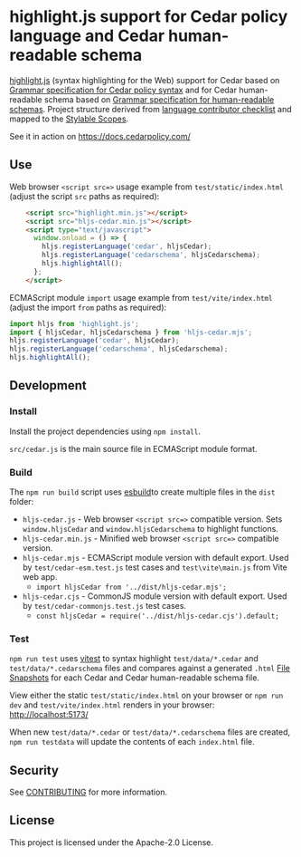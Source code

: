 # highlight.js support for Cedar policy language and Cedar human-readable schema

[highlight.js](https://highlightjs.org/) (syntax highlighting for the Web) support for Cedar based on [Grammar specification for Cedar policy syntax](https://docs.cedarpolicy.com/syntax-grammar.html) and for Cedar human-readable schema based on [Grammar specification for human-readable schemas](https://docs.cedarpolicy.com/schema/human-readable-schema-grammar.html). Project structure derived from [language contributor checklist](https://highlightjs.readthedocs.io/en/latest/language-contribution.html) and mapped to the [Stylable Scopes](https://highlightjs.readthedocs.io/en/latest/css-classes-reference.html).

See it in action on <https://docs.cedarpolicy.com/>

## Use

Web browser `<script src=>` usage example from `test/static/index.html` (adjust the script `src` paths as required):

```html
    <script src="highlight.min.js"></script>
    <script src="hljs-cedar.min.js"></script>
    <script type="text/javascript">
      window.onload = () => {
        hljs.registerLanguage('cedar', hljsCedar);
        hljs.registerLanguage('cedarschema', hljsCedarschema);
        hljs.highlightAll();
      };
    </script>
```

ECMAScript module `import` usage example from `test/vite/index.html` (adjust the import `from` paths as required):

```javascript
import hljs from 'highlight.js';
import { hljsCedar, hljsCedarschema } from 'hljs-cedar.mjs';
hljs.registerLanguage('cedar', hljsCedar);
hljs.registerLanguage('cedarschema', hljsCedarschema);
hljs.highlightAll();
```

## Development

### Install

Install the project dependencies using `npm install`.

`src/cedar.js` is the main source file in ECMAScript module format.

### Build

The `npm run build` script uses [esbuild](https://esbuild.github.io/api/)to create multiple files in the `dist` folder:

- `hljs-cedar.js` - Web browser `<script src=>` compatible version.  Sets `window.hljsCedar` and `window.hljsCedarschema` to highlight functions.
- `hljs-cedar.min.js` - Minified web browser `<script src=>` compatible version.
- `hljs-cedar.mjs` - ECMAScript module version with default export.  Used by `test/cedar-esm.test.js` test cases and `test\vite\main.js` from Vite web app.
  - `import hljsCedar from '../dist/hljs-cedar.mjs';`
- `hljs-cedar.cjs` - CommonJS module version with default export.  Used by `test/cedar-commonjs.test.js` test cases.
  - `const hljsCedar = require('../dist/hljs-cedar.cjs').default;`

### Test

`npm run test` uses [vitest](https://vitest.dev) to syntax highlight `test/data/*.cedar` and `test/data/*.cedarschema` files and compares against a generated `.html`
[File Snapshots](https://vitest.dev/guide/snapshot.html#file-snapshots) for each Cedar and Cedar human-readable schema file.

View either the static `test/static/index.html` on your browser or `npm run dev` and `test/vite/index.html` renders in your browser:  <http://localhost:5173/>

When new `test/data/*.cedar` or `test/data/*.cedarschema` files are created, `npm run testdata` will update the contents of each `index.html` file.

## Security

See [CONTRIBUTING](CONTRIBUTING.md#security-issue-notifications) for more information.

## License

This project is licensed under the Apache-2.0 License.
